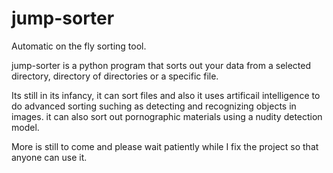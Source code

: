 # jump-sorter
Automatic on the fly sorting tool.

jump-sorter is a python program that sorts out your data from a selected directory, directory of directories or a specific file.

Its still in its infancy, it can sort files and also it uses artificail intelligence to do advanced sorting suching as detecting and recognizing objects in images. it can also sort out pornographic materials using a nudity detection model.

More is still to come and please wait patiently while I fix the project so that anyone can use it.

